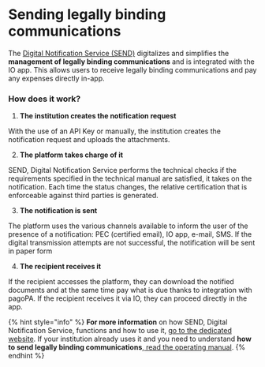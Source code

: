 # Sending legally binding communications

The [Digital Notification Service (SEND)](https://notifichedigitali.pagopa.it/) digitalizes and simplifies the **management of legally binding communications** and is integrated with the IO app. This allows users to receive legally binding communications and pay any expenses directly in-app.

### **How does it work?**

1. **The institution creates the notification request**

With the use of an API Key or manually, the institution creates the notification request and uploads the attachments.

2. **The platform takes charge of it**

SEND, Digital Notification Service performs the technical checks if the requirements specified in the technical manual are satisfied, it takes on the notification. Each time the status changes, the relative certification that is enforceable against third parties is generated.

3. **The notification is sent**

The platform uses the various channels available to inform the user of the presence of a notification: PEC (certified email), IO app, e-mail, SMS. If the digital transmission attempts are not successful, the notification will be sent in paper form

4. **The recipient receives it**

If the recipient accesses the platform, they can download the notified documents and at the same time pay what is due thanks to integration with pagoPA. If the recipient receives it via IO, they can proceed directly in the app.

{% hint style="info" %}
**For more information** on how SEND, Digital Notification Service, functions and how to use it, [go to the dedicated website](https://notifichedigitali.pagopa.it/). If your institution already uses it and you need to understand **how to send legally binding communications**,[ read the operating manual](https://docs.pagopa.it/manuale-operativo/).
{% endhint %}